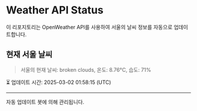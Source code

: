 
# Weather API Status

이 리포지토리는 OpenWeather API를 사용하여 서울의 날씨 정보를 자동으로 업데이트합니다.

## 현재 서울 날씨
> 서울의 현재 날씨: broken clouds, 온도: 8.76°C, 습도: 71%

⏳ 업데이트 시간: 2025-03-02 01:58:15 (UTC)

---
자동 업데이트 봇에 의해 관리됩니다.
